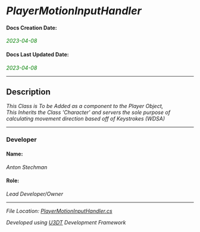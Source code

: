 # _PlayerMotionInputHandler_

#### Docs Creation Date:
<span style="color:green">_2023-04-08_</span>

#### Docs Last Updated Date:
<span style="color:green">_2023-04-08_</span>
___

## Description
_This Class is To be Added as a component to the Player Object,<br/>This Inherits the Class 'Character' and servers the sole purpose of calculating movement direction based off of Keystrokes (WDSA)_
___

### Developer

#### Name:
_Anton Stechman_

#### Role:
_Lead Developer/Owner_
___

_File Location: [PlayerMotionInputHandler.cs](.\Assets\Code\Scripts\CSharp\Player\PlayerMotionInputHandler.cs)_

_Developed using [U3DT](https://github.com/Anton-Stechman/U3DTools) Development Framework_

